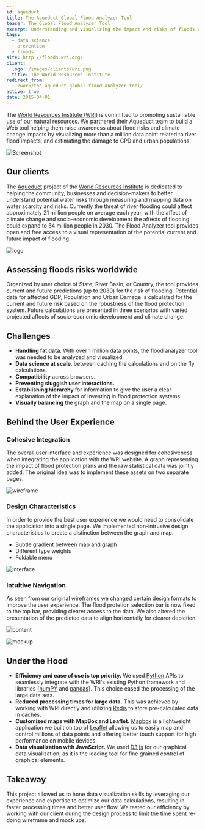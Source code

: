 ```yaml
---
id: aqueduct
title: The Aqueduct Global Flood Analyzer Tool
teaser: The Global Flood Analyzer Tool
excerpt: Understanding and visualizing the impact and risks of floods worldwide with the World Resources Institute
tags:
  - data science
  - prevention
  - floods
site: http://floods.wri.org/
client:
  logo: /images/clients/wri.png
  title: The World Resources Institute
redirect_from:
  - /work/the-aqueduct-global-flood-analyzer-tool/
active: true
date: 2015-04-01
---
```


The [World Resources Institute (WRI)](http://wri.org) is committed to promoting sustainable use of our natural resources. We partnered their Aqueduct team to build a Web tool helping them raise awareness about flood risks and climate change impacts by visualizing more than a million data point related to river flood impacts, and estimating the damage to GPD and urban populations.

![Screenshot](/images/work/aqueduct/overview.png)

## Our clients

The [Aqueduct](http://www.wri.org/our-work/project/aqueduct) project of the [World Resources Institute](http://wri.org/) is dedicated to helping the community, businesses and decision-makers to better understand potential water risks through measuring and mapping data on water scarcity and risks. Currently the threat of river flooding could affect approximately 21 million people on average each year, with the affect of climate change and socio-economic development the affects of flooding could expand to 54 million people in 2030. The Flood Analyzer tool provides open and free access to a visual representation of the potential current and future impact of flooding.

![logo](/images/work/aqueduct/WRI-Aqueduct-logo.png)

## Assessing floods risks worldwide

Organized by user choice of State, River Basin, or Country, the tool provides current and future predictions (up to 2030) for the risk of flooding. Potential data for affected GDP, Population and Urban Damage is calculated for the current and future risk based on the robustness of the flood protection system. Future calculations are presented in three scenarios with varied projected affects of socio-economic development and climate change.

## Challenges

* **Handling fat data**. With over 1 million data points, the flood analyzer tool was needed to be analyzed and visualized.
* **Data science at scale**.  between caching the calculations and on the fly calculations.
* **Compatibility** across browsers.
* **Preventing sluggish user interactions.**
* **Establishing hierarchy** for information to give the user a clear explanation of the impact of investing in flood protection systems.
* **Visually balancing** the graph and the map on a single page.


## Behind the User Experience

### Cohesive Integration

The overall user interface and experience was designed for cohesiveness when integrating the application with the WRI website. A graph representing the impact of flood protection plans and the raw statistical data was jointly added. The original idea was to implement these assets on two separate pages.

![wireframe](/images/work/aqueduct/wireframe.png)

### Design Characteristics

In order to provide the best user experience we would need to consolidate the application into a single page. We implemented non-intrusive design characteristics to create a distinction between the graph and map.

* Subtle gradient between map and graph
* Different type weights
* Foldable menu

![interface](/images/work/aqueduct/interface.png)

### Intuitive Navigation

As seen from our original wireframes we changed certain design formats to improve the user experience. The flood protetion selection bar is now fixed to the top bar, providing clearer access to the data. We also altered the presentation of the predicted data to align horizontally for clearer depiction.

![content](/images/work/aqueduct/content-arrangement.png)

![mockup](/images/work/aqueduct/organization.png)

## Under the Hood

* **Efficiency and ease of use is top priority.** We used [Python](https://www.python.org/) APIs to seamlessly integrate with the WRI's existing Python framework and libraries {[numPY](http://www.numpy.org/) and [pandas](http://pandas.pydata.org/)}. This choice eased the processing of the large data sets.
* **Reduced processing times for large data.** This was achieved by working with WRI directly and utilizing [Redis](http://redis.io/) to store pre-calculated data in caches.
* **Customized maps with MapBox and Leaflet.** [Mapbox](http://www.mapbox.com) is a lightweight application we built on top of [Leaflet](http://leafletjs.com/) allowing us to easily map and control millions of data points and offering better touch support for high performance on mobile devices.
* **Data visualization with JavaScript.** We used [D3.js](http://d3js.org/) for our graphical data visualization, as it is the leading tool for fine grained control of graphical elements.

## Takeaway

This project allowed us to hone data visualization skills by leveraging our experience and expertise to optimize our data calculations, resulting in faster processing times and better user flow. We tested our efficiency by working with our client during the design process to limit the time spent re-doing wireframe and mock ups.
